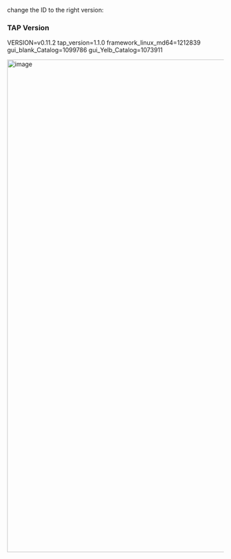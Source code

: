 change the ID to the right version:

###  TAP Version ####
VERSION=v0.11.2
tap_version=1.1.0
framework_linux_md64=1212839
gui_blank_Catalog=1099786
gui_Yelb_Catalog=1073911


<img width="1145" alt="image" src="https://user-images.githubusercontent.com/22165556/173010531-43e8a3f4-f9e8-440b-9682-8dfec5f3983d.png">
